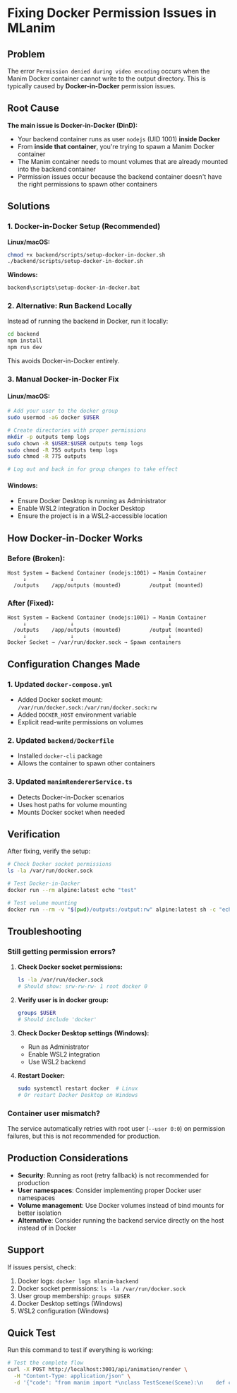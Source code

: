 # Fixing Docker Permission Issues in MLanim

## Problem

The error `Permission denied during video encoding` occurs when the Manim Docker container cannot write to the output directory. This is typically caused by **Docker-in-Docker** permission issues.

## Root Cause

**The main issue is Docker-in-Docker (DinD):**

- Your backend container runs as user `nodejs` (UID 1001) **inside Docker**
- From **inside that container**, you're trying to spawn a Manim Docker container
- The Manim container needs to mount volumes that are already mounted into the backend container
- Permission issues occur because the backend container doesn't have the right permissions to spawn other containers

## Solutions

### 1. Docker-in-Docker Setup (Recommended)

**Linux/macOS:**

```bash
chmod +x backend/scripts/setup-docker-in-docker.sh
./backend/scripts/setup-docker-in-docker.sh
```

**Windows:**

```cmd
backend\scripts\setup-docker-in-docker.bat
```

### 2. Alternative: Run Backend Locally

Instead of running the backend in Docker, run it locally:

```bash
cd backend
npm install
npm run dev
```

This avoids Docker-in-Docker entirely.

### 3. Manual Docker-in-Docker Fix

#### Linux/macOS:

```bash
# Add your user to the docker group
sudo usermod -aG docker $USER

# Create directories with proper permissions
mkdir -p outputs temp logs
sudo chown -R $USER:$USER outputs temp logs
sudo chmod -R 755 outputs temp logs
sudo chmod -R 775 outputs

# Log out and back in for group changes to take effect
```

#### Windows:

- Ensure Docker Desktop is running as Administrator
- Enable WSL2 integration in Docker Desktop
- Ensure the project is in a WSL2-accessible location

## How Docker-in-Docker Works

### Before (Broken):

```
Host System → Backend Container (nodejs:1001) → Manim Container
     ↓              ↓                              ↓
  /outputs    /app/outputs (mounted)         /output (mounted)
```

### After (Fixed):

```
Host System → Backend Container (nodejs:1001) → Manim Container
     ↓              ↓                              ↓
  /outputs    /app/outputs (mounted)         /output (mounted)
     ↓              ↓                              ↓
Docker Socket → /var/run/docker.sock → Spawn containers
```

## Configuration Changes Made

### 1. Updated `docker-compose.yml`

- Added Docker socket mount: `/var/run/docker.sock:/var/run/docker.sock:rw`
- Added `DOCKER_HOST` environment variable
- Explicit read-write permissions on volumes

### 2. Updated `backend/Dockerfile`

- Installed `docker-cli` package
- Allows the container to spawn other containers

### 3. Updated `manimRendererService.ts`

- Detects Docker-in-Docker scenarios
- Uses host paths for volume mounting
- Mounts Docker socket when needed

## Verification

After fixing, verify the setup:

```bash
# Check Docker socket permissions
ls -la /var/run/docker.sock

# Test Docker-in-Docker
docker run --rm alpine:latest echo "test"

# Test volume mounting
docker run --rm -v "$(pwd)/outputs:/output:rw" alpine:latest sh -c "echo 'test' > /output/test.txt"
```

## Troubleshooting

### Still getting permission errors?

1. **Check Docker socket permissions:**

   ```bash
   ls -la /var/run/docker.sock
   # Should show: srw-rw-rw- 1 root docker 0
   ```

2. **Verify user is in docker group:**

   ```bash
   groups $USER
   # Should include 'docker'
   ```

3. **Check Docker Desktop settings (Windows):**
   - Run as Administrator
   - Enable WSL2 integration
   - Use WSL2 backend

4. **Restart Docker:**
   ```bash
   sudo systemctl restart docker  # Linux
   # Or restart Docker Desktop on Windows
   ```

### Container user mismatch?

The service automatically retries with root user (`--user 0:0`) on permission failures, but this is not recommended for production.

## Production Considerations

- **Security**: Running as root (retry fallback) is not recommended for production
- **User namespaces**: Consider implementing proper Docker user namespaces
- **Volume management**: Use Docker volumes instead of bind mounts for better isolation
- **Alternative**: Consider running the backend service directly on the host instead of in Docker

## Support

If issues persist, check:

1. Docker logs: `docker logs mlanim-backend`
2. Docker socket permissions: `ls -la /var/run/docker.sock`
3. User group membership: `groups $USER`
4. Docker Desktop settings (Windows)
5. WSL2 configuration (Windows)

## Quick Test

Run this command to test if everything is working:

```bash
# Test the complete flow
curl -X POST http://localhost:3001/api/animation/render \
  -H "Content-Type: application/json" \
  -d '{"code": "from manim import *\nclass TestScene(Scene):\n    def construct(self):\n        circle = Circle()\n        self.play(Create(circle))"}'
```
